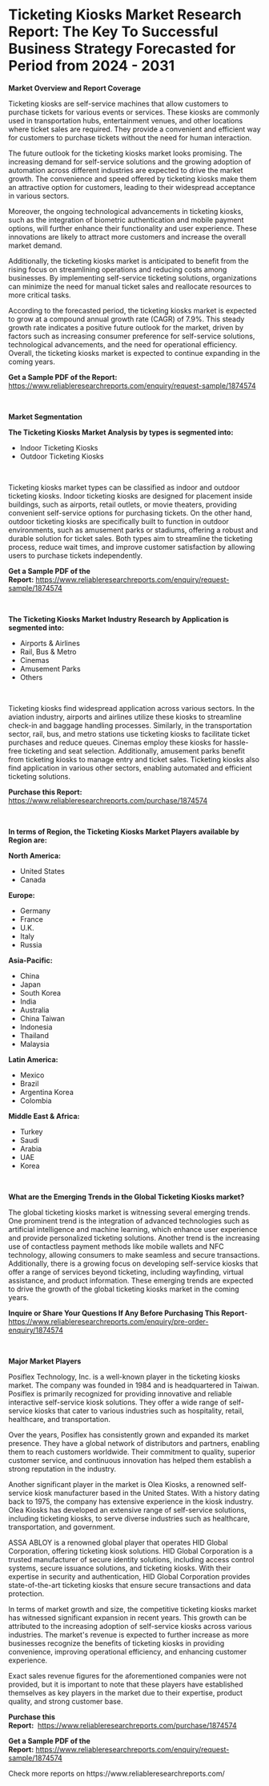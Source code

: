 <p><h1>Ticketing Kiosks Market Research Report: The Key To Successful Business Strategy Forecasted for Period from 2024 - 2031</h1></p><p><strong>Market Overview and Report Coverage</strong></p>
<p><p>Ticketing kiosks are self-service machines that allow customers to purchase tickets for various events or services. These kiosks are commonly used in transportation hubs, entertainment venues, and other locations where ticket sales are required. They provide a convenient and efficient way for customers to purchase tickets without the need for human interaction.</p><p>The future outlook for the ticketing kiosks market looks promising. The increasing demand for self-service solutions and the growing adoption of automation across different industries are expected to drive the market growth. The convenience and speed offered by ticketing kiosks make them an attractive option for customers, leading to their widespread acceptance in various sectors.</p><p>Moreover, the ongoing technological advancements in ticketing kiosks, such as the integration of biometric authentication and mobile payment options, will further enhance their functionality and user experience. These innovations are likely to attract more customers and increase the overall market demand.</p><p>Additionally, the ticketing kiosks market is anticipated to benefit from the rising focus on streamlining operations and reducing costs among businesses. By implementing self-service ticketing solutions, organizations can minimize the need for manual ticket sales and reallocate resources to more critical tasks.</p><p>According to the forecasted period, the ticketing kiosks market is expected to grow at a compound annual growth rate (CAGR) of 7.9%. This steady growth rate indicates a positive future outlook for the market, driven by factors such as increasing consumer preference for self-service solutions, technological advancements, and the need for operational efficiency. Overall, the ticketing kiosks market is expected to continue expanding in the coming years.</p></p>
<p><strong>Get a Sample PDF of the Report:</strong> <a href="https://www.reliableresearchreports.com/enquiry/request-sample/1874574">https://www.reliableresearchreports.com/enquiry/request-sample/1874574</a></p>
<p>&nbsp;</p>
<p><strong>Market Segmentation</strong></p>
<p><strong>The Ticketing Kiosks Market Analysis by types is segmented into:</strong></p>
<p><ul><li>Indoor Ticketing Kiosks</li><li>Outdoor Ticketing Kiosks</li></ul></p>
<p>&nbsp;</p>
<p><p>Ticketing kiosks market types can be classified as indoor and outdoor ticketing kiosks. Indoor ticketing kiosks are designed for placement inside buildings, such as airports, retail outlets, or movie theaters, providing convenient self-service options for purchasing tickets. On the other hand, outdoor ticketing kiosks are specifically built to function in outdoor environments, such as amusement parks or stadiums, offering a robust and durable solution for ticket sales. Both types aim to streamline the ticketing process, reduce wait times, and improve customer satisfaction by allowing users to purchase tickets independently.</p></p>
<p><strong>Get a Sample PDF of the Report:</strong>&nbsp;<a href="https://www.reliableresearchreports.com/enquiry/request-sample/1874574">https://www.reliableresearchreports.com/enquiry/request-sample/1874574</a></p>
<p>&nbsp;</p>
<p><strong>The Ticketing Kiosks Market Industry Research by Application is segmented into:</strong></p>
<p><ul><li>Airports & Airlines</li><li>Rail, Bus & Metro</li><li>Cinemas</li><li>Amusement Parks</li><li>Others</li></ul></p>
<p>&nbsp;</p>
<p><p>Ticketing kiosks find widespread application across various sectors. In the aviation industry, airports and airlines utilize these kiosks to streamline check-in and baggage handling processes. Similarly, in the transportation sector, rail, bus, and metro stations use ticketing kiosks to facilitate ticket purchases and reduce queues. Cinemas employ these kiosks for hassle-free ticketing and seat selection. Additionally, amusement parks benefit from ticketing kiosks to manage entry and ticket sales. Ticketing kiosks also find application in various other sectors, enabling automated and efficient ticketing solutions.</p></p>
<p><strong>Purchase this Report:</strong>&nbsp; <a href="https://www.reliableresearchreports.com/purchase/1874574">https://www.reliableresearchreports.com/purchase/1874574</a></p>
<p>&nbsp;</p>
<p><strong>In terms of Region, the Ticketing Kiosks Market Players available by Region are:</strong></p>
<p>
    <p> <strong> North America: </strong>
        <ul>
            <li>United States</li>
            <li>Canada</li>
        </ul>
        </p> 
    <p> <strong> Europe: </strong>
        <ul>
            <li>Germany</li>
            <li>France</li>
            <li>U.K.</li>
            <li>Italy</li>
            <li>Russia</li>
        </ul>
        </p> 
    <p> <strong> Asia-Pacific: </strong>
        <ul>
            <li>China</li>
            <li>Japan</li>
            <li>South Korea</li>
            <li>India</li>
            <li>Australia</li>
            <li>China Taiwan</li>
            <li>Indonesia</li>
            <li>Thailand</li>
            <li>Malaysia</li>
        </ul>
        </p> 
    <p> <strong> Latin America: </strong>
        <ul>
            <li>Mexico</li>
            <li>Brazil</li>
            <li>Argentina Korea</li>
            <li>Colombia</li>
        </ul>
        </p> 
    <p> <strong> Middle East & Africa: </strong>
        <ul>
            <li>Turkey</li>
            <li>Saudi</li>
            <li>Arabia</li>
            <li>UAE</li>
            <li>Korea</li>
        </ul>
    </p>
    </p>
<p>&nbsp;</p>
<p><strong>What are the Emerging Trends in the Global Ticketing Kiosks market?</strong></p>
<p><p>The global ticketing kiosks market is witnessing several emerging trends. One prominent trend is the integration of advanced technologies such as artificial intelligence and machine learning, which enhance user experience and provide personalized ticketing solutions. Another trend is the increasing use of contactless payment methods like mobile wallets and NFC technology, allowing consumers to make seamless and secure transactions. Additionally, there is a growing focus on developing self-service kiosks that offer a range of services beyond ticketing, including wayfinding, virtual assistance, and product information. These emerging trends are expected to drive the growth of the global ticketing kiosks market in the coming years.</p></p>
<p><strong>Inquire or Share Your Questions If Any Before Purchasing This Report</strong>- <a href="https://www.reliableresearchreports.com/enquiry/pre-order-enquiry/1874574">https://www.reliableresearchreports.com/enquiry/pre-order-enquiry/1874574</a></p>
<p>&nbsp;</p>
<p><strong>Major Market Players</strong></p>
<p><p>Posiflex Technology, Inc. is a well-known player in the ticketing kiosks market. The company was founded in 1984 and is headquartered in Taiwan. Posiflex is primarily recognized for providing innovative and reliable interactive self-service kiosk solutions. They offer a wide range of self-service kiosks that cater to various industries such as hospitality, retail, healthcare, and transportation.</p><p>Over the years, Posiflex has consistently grown and expanded its market presence. They have a global network of distributors and partners, enabling them to reach customers worldwide. Their commitment to quality, superior customer service, and continuous innovation has helped them establish a strong reputation in the industry.</p><p>Another significant player in the market is Olea Kiosks, a renowned self-service kiosk manufacturer based in the United States. With a history dating back to 1975, the company has extensive experience in the kiosk industry. Olea Kiosks has developed an extensive range of self-service solutions, including ticketing kiosks, to serve diverse industries such as healthcare, transportation, and government.</p><p>ASSA ABLOY is a renowned global player that operates HID Global Corporation, offering ticketing kiosk solutions. HID Global Corporation is a trusted manufacturer of secure identity solutions, including access control systems, secure issuance solutions, and ticketing kiosks. With their expertise in security and authentication, HID Global Corporation provides state-of-the-art ticketing kiosks that ensure secure transactions and data protection.</p><p>In terms of market growth and size, the competitive ticketing kiosks market has witnessed significant expansion in recent years. This growth can be attributed to the increasing adoption of self-service kiosks across various industries. The market's revenue is expected to further increase as more businesses recognize the benefits of ticketing kiosks in providing convenience, improving operational efficiency, and enhancing customer experience.</p><p>Exact sales revenue figures for the aforementioned companies were not provided, but it is important to note that these players have established themselves as key players in the market due to their expertise, product quality, and strong customer base.</p></p>
<p><strong>Purchase this Report:</strong>&nbsp;&nbsp;<a href="https://www.reliableresearchreports.com/purchase/1874574">https://www.reliableresearchreports.com/purchase/1874574</a></p>
<p></p>
<p><strong>Get a Sample PDF of the Report:</strong>&nbsp;<a href="https://www.reliableresearchreports.com/enquiry/request-sample/1874574">https://www.reliableresearchreports.com/enquiry/request-sample/1874574</a></p>
<p>Check more reports on https://www.reliableresearchreports.com/</p>